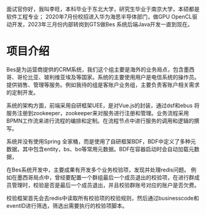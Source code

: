 面试官你好，我叫李旺，本科毕业于东北大学，研究生毕业于南京大学，本硕都是软件工程专业；
2020年7月份校招进入华为海思半导体部门，做GPU OpenCL驱动开发，2023年三月份内部转岗到GTS做Bes 系统后端Java开发一直到现在。

# 项目介绍
Bes是为运营商提供的CRM系统，我们这个组主要是海外的业务局点，包含墨西哥、哥伦比亚、玻利维亚埃及等国家。系统的主要使用用户是电信系统的操作员。提供销售、管理等服务。例如我待的组是客账户业务组，主要负责客账户相关需求的定制开发。

系统的架构方面，前端采用自研框架UEE，是对Vue.js的封装，通过dsf和ebus 将服务注册到zookeeper，zookeeper来对服务进行注册和管理。业务流程采用BPMN工作流来进行流程的编排和定制。在流程节点中进行服务的调用和逻辑的撰写。

系统并没有使用Spring 全家桶，而是使用了自研框架BDF，BDF中定义了多种元数据，其中包含entity，bs、bo等常用元数据。BDF在容器启动时会自动加载元数据，


在Bes系统开发中，主要成果有开发多个业务校验项，发现并处理redis问题。
例如在墨西哥局点中，曾经要配置一个群组最后一个成员退出的校验项，在进行群成员管理时，校验是否是最后一个成员退出，并且校验群账号对应的账户是否欠费。

校验框架首先会去redis中读取所有校验项的校验规则，然后通过businesscode和eventID进行筛选，筛选出需要执行的校验项脚本。


